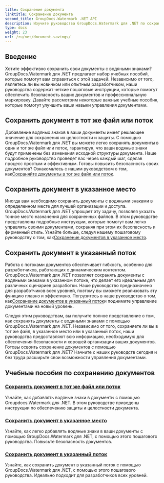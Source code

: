 ```yaml
---
title: Сохранение документа
linktitle: Сохранение документа
second_title: GroupDocs.Watermark .NET API
description: Изучите руководства GroupDocs.Watermark для .NET по сохранению документов с водяными знаками. Изучите пошаговые методы повышения безопасности документов и управления ими.
type: docs
weight: 23
url: /ru/net/document-savings/
---
```

## Введение

Хотите эффективно сохранить свои документы с водяными знаками? GroupDocs.Watermark для .NET предлагает набор учебных пособий, которые помогут вам справиться с этой задачей. Независимо от того, являетесь ли вы новичком или опытным разработчиком, наши руководства содержат четкие пошаговые инструкции, которые помогут обеспечить безопасность ваших документов и профессиональную маркировку. Давайте рассмотрим некоторые важные учебные пособия, которые помогут улучшить ваши навыки управления документами.

## Сохранить документ в тот же файл или поток
 Добавление водяных знаков в ваши документы имеет решающее значение для сохранения их целостности и защиты. С помощью GroupDocs.Watermark для .NET вы можете легко сохранять документы в один и тот же файл или поток, гарантируя, что ваши водяные знаки будут применены без изменения исходной структуры документа. Наше подробное руководство проведет вас через каждый шаг, сделав процесс простым и эффективным. Готовы повысить безопасность своих документов? Ознакомьтесь с нашим руководством о том, как[Сохраняйте документы в тот же файл или поток](./save-document-same-file-stream/).

## Сохранить документ в указанное место
Иногда вам необходимо сохранить документы с водяными знаками в определенном месте для лучшей организации и доступа. GroupDocs.Watermark для .NET упрощает эту задачу, позволяя указать точное место назначения для сохраненных файлов. В этом руководстве представлены подробные инструкции, которые помогут вам легко управлять своими документами, сохраняя при этом их безопасность и фирменный стиль. Узнайте больше, следуя нашему пошаговому руководству о том, как[Сохранение документов в указанное место](./save-document-specified-location/).

## Сохранить документ в указанный поток
 Работа с потоками документов обеспечивает гибкость, особенно для разработчиков, работающих с динамическим контентом. GroupDocs.Watermark для .NET позволяет сохранять документы с водяными знаками в указанном потоке, что делает его идеальным для различных сценариев разработки. Наше руководство предназначено для разработчиков всех уровней, поэтому вы сможете реализовать эту функцию плавно и эффективно. Погрузитесь в наше руководство о том, как[Сохранение документов в указанный поток](./save-document-specified-stream/)и поднимите управление документами на новый уровень.

Следуя этим руководствам, вы получите полное представление о том, как сохранять документы с водяными знаками с помощью GroupDocs.Watermark для .NET. Независимо от того, сохраняете ли вы в тот же файл, в указанное место или в указанный поток, наши руководства предоставляют всю информацию, необходимую для обеспечения безопасности и хорошей организации ваших документов. Готовы освоить сохранение документов с помощью GroupDocs.Watermark для .NET? Начните с наших руководств сегодня и без труда расширьте свои возможности управления документами.

## Учебные пособия по сохранению документов
### [Сохранить документ в тот же файл или поток](./save-document-same-file-stream/)
Узнайте, как добавлять водяные знаки в документы с помощью Groupdocs.Watermark для .NET. В этом руководстве приведены инструкции по обеспечению защиты и целостности документа.
### [Сохранить документ в указанное место](./save-document-specified-location/)
Узнайте, как легко добавлять водяные знаки в ваши документы с помощью GroupDocs.Watermark для .NET, с помощью этого пошагового руководства. Повысьте безопасность документов.
### [Сохранить документ в указанный поток](./save-document-specified-stream/)
Узнайте, как сохранить документ в указанный поток с помощью GroupDocs.Watermark для .NET, с помощью этого пошагового руководства. Идеально подходит для разработчиков всех уровней.